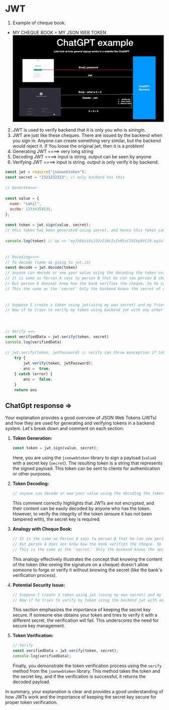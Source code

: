 # JWT

1. Example of cheque book.
 - MY CHEQUE BOOK = MY JSON WEB TOKEN
![Image](image.png)
2. JWT is used to verify backend that it is only you who is siningin.
3. JWT are just like these cheques. There are issued by the backend when you sign in. Anyone can create something very similar, but the backend would reject it. If You loose the original jwt, then it is a problem! 
4. Generating JWT ====> very long string
5. Decoding JWT ====> input is string. output can be seen by anyone
6. Verifying JWT ====> input is string. output is only verify it by backend.

```javascript
const jwt = require("jsonwebtoken");
const secret = "2323232323"; // only backend has this

// Generate==>

const value = {
  name: "sahil",
  accNo: 12334354535,
};

const token = jwt.sign(value, secret);
// this token has been generated using secret, and hence this token can only be verifide using this secret

console.log(token) // op => "eyJhbGciOiJIUzI1NiIsInR5cCI6IkpXVCJ9.eyJuYW1lIjoic2FoaWwiLCJhY2NObyI6MTIzMzQzNTQ1MzUsImlhdCI6MTcwNDYzNDUzMX0.urWnnM5_ZzhlaA_ncTdCbnaG4vfllHBfYuQMmTfuSz4"


// Decoding==>>
// To decode (same as going to jwt.io)
const decode = jwt.decode(token)
// anyone can decode or see your value using the decoding the token using https://jwt.io/ 
// It is same as Person A says to person B that he can see person B cheque book and its sign.
// But person A doesnot know how the bank verifies the cheque. So he can get stuck.
// This the same as the 'secret' Only the backend knows the secret of verifying the token.


// Suppose I create a token using jwt(using my own secret) and my friend goes to jwt.io and see the details on that token.
// Now if he tries to verify my token using backend jwt with any other key(secret) the backend would not verify it and will give error.



// Verify ==>
const verifiedData = jwt.verify(token, secret)
console.log(verifiedData)

// jwt.verify(token, jwtPassword) // verify can throw exeception if token is incorrect. Use try catch
    try {
        jwt.verify(token, jwtPassword);
        ans =  true;
    } catch (error) {
        ans =  false;
    }
    return ans
```

## ChatGpt response =>
Your explanation provides a good overview of JSON Web Tokens (JWTs) and how they are used for generating and verifying tokens in a backend system. Let's break down and comment on each section:

1. **Token Generation:**
   
   ```javascript
   const token = jwt.sign(value, secret);
   ```

   Here, you are using the `jsonwebtoken` library to sign a payload (`value`) with a secret key (`secret`). The resulting token is a string that represents the signed payload. This token can be sent to clients for authentication or other purposes.

2. **Token Decoding:**
   
   ```javascript
   // anyone can decode or see your value using the decoding the token using https://jwt.io/
   ```

   This comment correctly highlights that JWTs are not encrypted, and their content can be easily decoded by anyone who has the token. However, to verify the integrity of the token (ensure it has not been tampered with), the secret key is required.

3. **Analogy with Cheque Book:**
   
   ```javascript
   // It is the same as Person A says to person B that he can see person B's cheque book and its sign.
   // But person A does not know how the bank verifies the cheque. So he can get stuck.
   // This is the same as the 'secret.' Only the backend knows the secret of verifying the token.
   ```

   This analogy effectively illustrates the concept that knowing the content of the token (like seeing the signature on a cheque) doesn't allow someone to forge or verify it without knowing the secret (like the bank's verification process).

4. **Potential Security Issue:**
   
   ```javascript
   // Suppose I create a token using jwt (using my own secret) and my friend goes to jwt.io and sees the details of that token.
   // Now if he tries to verify my token using the backend jwt with any other key (secret), the backend would not verify it and will give an error.
   ```

   This section emphasizes the importance of keeping the secret key secure. If someone else obtains your token and tries to verify it with a different secret, the verification will fail. This underscores the need for secure key management.

5. **Token Verification:**
   
   ```javascript
   // Verify
   const verifiedData = jwt.verify(token, secret);
   console.log(verifiedData);
   ```

   Finally, you demonstrate the token verification process using the `verify` method from the `jsonwebtoken` library. This method takes the token and the secret key, and if the verification is successful, it returns the decoded payload.

In summary, your explanation is clear and provides a good understanding of how JWTs work and the importance of keeping the secret key secure for proper token verification.
